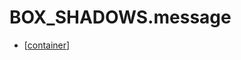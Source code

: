 # BOX_SHADOWS.message

- [[container]]

[//begin]: # "Autogenerated link references for markdown compatibility"
[container]: ../../components/container "Container"
[//end]: # "Autogenerated link references"